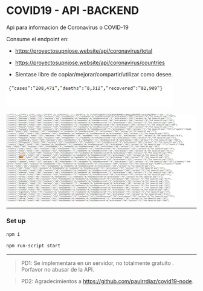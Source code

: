 # COVID19 - API -BACKEND

Api para informacion de Coronavirus o COVID-19

Consume el endpoint en:

- https://proyectosupnjose.website/api/coronavirus/total

- https://proyectosupnjose.website/api/coronavirus/countries

- Sientase libre de copiar/mejorar/compartir/utilizar como desee.


![Global info](https://raw.githubusercontent.com/cuevacelis/covid-19-api/master/screenshots/total.JPG)

![Cases by country](https://raw.githubusercontent.com/cuevacelis/covid-19-api/master/screenshots/countries.JPG)



---

### Set up

```bash
npm i
```

```bash
npm run-script start
```

---

> PD1: Se implementara en un servidor, no totalmente gratuito . Porfavor no abusar de la API.

> PD2: Agradecimientos a https://github.com/paulrrdiaz/covid19-node.

